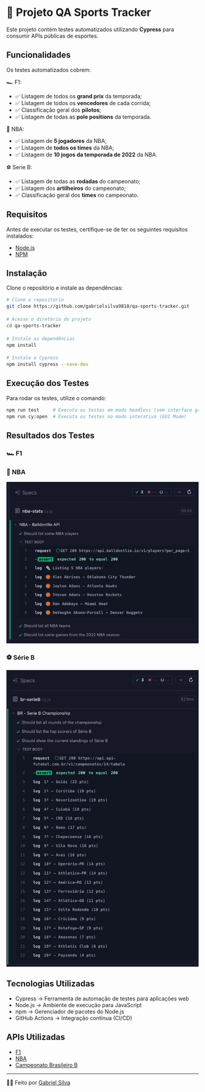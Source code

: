 # 🚀 Projeto QA Sports Tracker

Este projeto contém testes automatizados utilizando **Cypress** para consumir APIs públicas de esportes.

## Funcionalidades

Os testes automatizados cobrem:

🏎️ F1:
- ✅ Listagem de todos os **grand prix** da temporada;
- ✅ Listagem de todos os **vencedores** de cada corrida;
- ✅ Classificação geral dos **pilotos**;
- ✅ Listagem de todas as **pole positions** da temporada.

🏀 NBA: 
- ✅ Listagem de **5 jogadores** da NBA;
- ✅ Listagem de **todos os times** da NBA;
- ✅ Listagem de **10 jogos da temporada de 2022** da NBA.

⚽ Serie B:
- ✅ Listagem de todas as **rodadas** do campeonato;
- ✅ Listagem dos **artilheiros** do campeonato;
- ✅ Classificação geral dos **times** no campeonato.

## Requisitos
Antes de executar os testes, certifique-se de ter os seguintes requisitos instalados:
- [Node.js](https://nodejs.org/)
- [NPM](https://www.npmjs.com/)

## Instalação

Clone o repositório e instale as dependências:

```sh
# Clone o repositório
git clone https://github.com/gabrielsilva9810/qa-sports-tracker.git

# Acesse o diretório do projeto
cd qa-sports-tracker

# Instale as dependências
npm install

# Instale o Cypress
npm install cypress --save-dev
```

## Execução dos Testes
Para rodar os testes, utilize o comando:
```sh
npm run test     # Executa os testes em modo headless (sem interface gráfica)  
npm run cy:open  # Executa os testes no modo interativo (GUI Mode)
```

## Resultados dos Testes

### 🏎️ F1
<!-- ![F1 - Poles Positions da Temporada](docs/screenshots/f1-results.png) -->

### 🏀 NBA
![NBA - Jogadores](docs/screenshots/nba-stats.png)

### ⚽ Série B
![Série B - Classificação](docs/screenshots/serie-b-table.png)

## Tecnologias Utilizadas
- Cypress → Ferramenta de automação de testes para aplicações web
- Node.js → Ambiente de execução para JavaScript
- npm → Gerenciador de pacotes do Node.js
- GitHub Actions → Integração contínua (CI/CD) 

## APIs Utilizadas
- [F1](https://ergast.com/mrd/)
- [NBA](https://docs.balldontlie.io/#nba-api)
- [Campeonato Brasileiro B](https://api-futebol.com.br/documentacao/campeonato) 

---
🤝🏻 Feito por [Gabriel Silva](https://www.linkedin.com/in/gabrielsilva9810/)